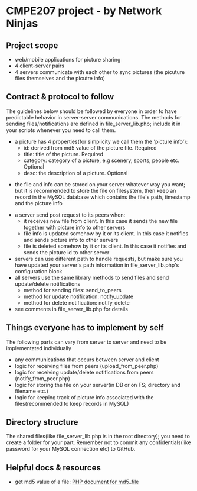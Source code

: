 CMPE207 project - by Network Ninjas 
============
## Project scope
* web/mobile applications for picture sharing
* 4 client-server pairs
* 4 servers communicate with each other to sync pictures (the picuture files themselves and the picutre info)

## Contract & protocol to follow
The guidelines below should be followed by everyone in order to have predictable hehavior in server-server communications. The methods for sending files/notifications are defined in file_server_lib.php; include it in your scripts whenever you need to call them.
* a picture has 4 properties(for simplicity we call them the 'picture info'):
  - id: derived from md5 value of the picture file. Required
  - title: title of the picture. Required
  - category: category of a picture, e.g scenery, sports, people etc. Optional
  - desc: the description of a picture. Optional
- the file and info can be stored on your server whatever way you want; but it is recommended to store the file on filesystem, then keep an record in the MySQL database which contains the file's path, timestamp and the picture info
* a server send post request to its peers when:
  - it receives new file from client. In this case it sends the new file together with picture info to other servers
  - file info is updated somehow by it or its client. In this case it notifies and sends picture info to other servers
  - file is deleted somehow by it or its client. In this case it notifies and sends the picture id to other server
* servers can use different path to handle requests, but make sure you have updated your server's path information in file_server_lib.php's configuration block 
* all servers use the same library methods to send files and send update/delete notifications 
  - method for sending files: send_to_peers
  - method for update notification: notify_update
  - method for delete notification: notify_delete
* see comments in file_server_lib.php  for details

## Things everyone has to implement by self
The following parts can vary from server to server and need to be implementated individually 
* any communications that occurs between server and client
* logic for receiving files from peers (upload_from_peer.php)
* logic for receiving update/delete notifications from peers (notify_from_peer.php)
* logic for storing the file on your server(in DB or on FS; directory and filename etc.)
* logic for keeping track of picture info associated with the files(recommended to keep records in MySQL)

## Directory structure
The shared files(like file_server_lib.php is in the root directory); you need to create a folder for your part. Remember not to commit any confidentials(like password for your MySQL connection etc) to GitHub.

## Helpful docs & resources
* get md5 value of a file: [PHP document for md5_file](http://php.net/manual/en/function.md5-file.php)
